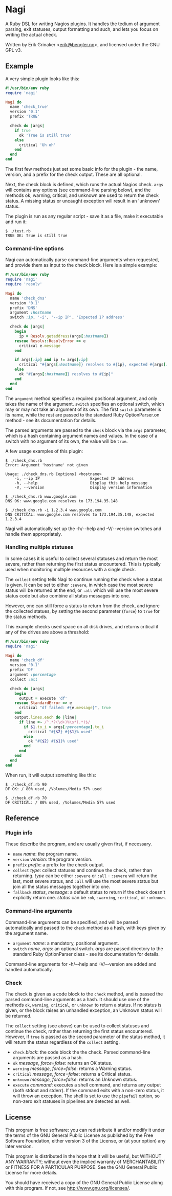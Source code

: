 # Nagi

A Ruby DSL for writing Nagios plugins. It handles the tedium of argument
parsing, exit statuses, output formatting and such, and lets you focus on
writing the actual check.

Written by Erik Grinaker &lt;erik@bengler.no&gt;, and licensed under the
GNU GPL v3.

## Example

A very simple plugin looks like this:

```ruby
#!/usr/bin/env ruby
require 'nagi'

Nagi do
  name 'check_true'
  version '0.1'
  prefix 'TRUE'

  check do |args|
    if true
      ok 'True is still true'
    else
      critical 'Uh oh'
    end
  end
end
```

The first few methods just set some basic info for the plugin - the name,
version, and a prefix for the check output. These are all optional.

Next, the check block is defined, which runs the actual Nagios check. `args`
will contains any options (see command-line parsing below), and the methods ok,
warning, critical, and unknown are used to return the check status. A missing
status or uncaught exception will result in an 'unknown' status.

The plugin is run as any regular script - save it as a file, make it executable
and run it:

```
$ ./test.rb 
TRUE OK: True is still true
```

### Command-line options

Nagi can automatically parse command-line arguments when requested, and provide
them as input to the check block. Here is a simple example:

```ruby
#!/usr/bin/env ruby
require 'nagi'
require 'resolv'

Nagi do
  name 'check_dns'
  version '0.1'
  prefix 'DNS'
  argument :hostname
  switch :ip, '-i', '--ip IP', 'Expected IP address'

  check do |args|
    begin
      ip = Resolv.getaddress(args[:hostname])
    rescue Resolv::ResolvError => e
      critical e.message
    end

    if args[:ip] and ip != args[:ip]
      critical "#{args[:hostname]} resolves to #{ip}, expected #{args[:ip]}"
    else
      ok "#{args[:hostname]} resolves to #{ip}"
    end
  end
end
```

The `argument` method specifies a required positional argument, and only takes
the name of the argument. `switch` specifies an optional switch, which may or
may not take an argument of its own. The first `switch` parameter is its name,
while the rest are passed to the standard Ruby OptionParser.on method - see its
documentation for details.

The parsed arguments are passed to the `check` block via the `args` parameter,
which is a hash containing argument names and values. In the case of a switch
with no argument of its own, the value will be `true`.

A few usage examples of this plugin:

```
$ ./check_dns.rb 
Error: Argument 'hostname' not given

Usage: ./check_dns.rb [options] <hostname>
    -i, --ip IP                      Expected IP address
    -h, --help                       Display this help message
    -V, --version                    Display version information

$ ./check_dns.rb www.google.com
DNS OK: www.google.com resolves to 173.194.35.148

$ ./check_dns.rb -i 1.2.3.4 www.google.com
DNS CRITICAL: www.google.com resolves to 173.194.35.148, expected 1.2.3.4
```

Nagi will automatically set up the -h/--help and -V/--version switches and
handle them appropriately.

### Handling multiple statuses

In some cases it is useful to collect several statuses and return the most
severe, rather than returning the first status encountered. This is typically
used when monitoring multiple resources with a single check.

The `collect` setting tells Nagi to continue running the check when a status
is given. It can be set to either `:severe`, in which case the most severe
status will be returned at the end, or `:all` which will use the most severe
status code but also combine all status messages into one.

However, one can still force a status to return from the check, and ignore
the collected statues, by setting the second parameter (`force`) to `true`
for the status methods.

This example checks used space on all disk drives, and returns critical if
any of the drives are above a threshold:

```ruby
#!/usr/bin/env ruby
require 'nagi'

Nagi do
  name 'check_df'
  version '0.1'
  prefix 'DF'
  argument :percentage
  collect :all

  check do |args|
    begin
      output = execute 'df'
    rescue StandardError => e
      critical "df failed: #{e.message}", true
    end
    output.lines.each do |line|
      if line =~ /^.*?(\d+)%\s*(.*)$/
        if $1.to_i > args[:percentage].to_i
          critical "#{$2} #{$1}% used"
        else
          ok "#{$2} #{$1}% used"
        end
      end
    end
  end
end
```

When run, it will output something like this:

```
$ ./check_df.rb 90
DF OK: / 80% used, /Volumes/Media 57% used

$ ./check_df.rb 70
DF CRITICAL: / 80% used, /Volumes/Media 57% used
```

## Reference

### Plugin info

These describe the program, and are usually given first, if necessary.

* `name` *name*: the program name.
* `version` *version*: the program version.
* `prefix` *prefix*: a prefix for the check output.
* `collect` *type*: collect statuses and continue the check, rather than
  returning. *type* can be either `:severe` or `:all` - `:severe` will
  return the last, most severe status, and `:all` will use the most severe
  status but join all the status messages together into one.
* `fallback` *status*, *message*: a default status to return if the check
  doesn't explicitly return one. *status* can be `:ok`, `:warning`, `:critical`,
  or `:unknown`.

### Command-line arguments

Command-line arguments can be specified, and will be parsed automatically and
passed to the `check` method as a hash, with keys given by the argument name.

* `argument` *name*: a mandatory, positional argument.
* `switch` *name*, *args*: an optional switch. *args* are passed directory to
  the standard Ruby OptionParser class - see its documentation for details.

Command-line arguments for -h/--help and -V/--version are added and handled
automatically.

### Check

The check is given as a code block to the `check` method, and is passed the
parsed command-line arguments as a hash. It should use one of the methods `ok`,
`warning`, `critical`, or `unknown` to return a status. If no status is given,
or the block raises an unhandled exception, an Unknown status will be returned.

The `collect` setting (see above) can be used to collect statuses and continue
the check, rather than returning the first status encountered. However, if
`true` is passed as the second parameter of the status method, it will
return the status regardless of the `collect` setting.

* `check` *block*: the code block the the check. Parsed command-line arguments
  are passed as a hash.
* `ok` *message*, *force=false*: returns an OK status.
* `warning` *message*, *force=false*: returns a Warning status.
* `critical` *message*, *force=false*: returns a Critical status.
* `unknown` *message*, *force=false*: returns an Unknown status.
* `execute` *command*: executes a shell command, and returns any output (both
  stdout and stderr). If the command exits with a non-zero status, it will
  throw an exception. The shell is set to use the `pipefail` option, so non-zero
  exit statuses in pipelines are detected as well.

## License

This program is free software: you can redistribute it and/or modify
it under the terms of the GNU General Public License as published by
the Free Software Foundation, either version 3 of the License, or
(at your option) any later version.

This program is distributed in the hope that it will be useful,
but WITHOUT ANY WARRANTY; without even the implied warranty of
MERCHANTABILITY or FITNESS FOR A PARTICULAR PURPOSE.  See the
GNU General Public License for more details.

You should have received a copy of the GNU General Public License
along with this program.  If not, see <http://www.gnu.org/licenses/>.
